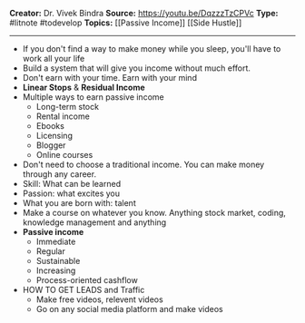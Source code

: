 **Creator:** Dr. Vivek Bindra
**Source:** https://youtu.be/DqzzzTzCPVc
**Type:** #litnote #todevelop 
**Topics:** [[Passive Income]] [[Side Hustle]]

---
- If you don't find a way to make money while you sleep, you'll have to work all your life
- Build a system that will give you income without much effort.
- Don't earn with your time. Earn with your mind
- **Linear Stops** & **Residual Income**
- Multiple ways to earn passive income
	- Long-term stock
	- Rental income
	- Ebooks
	- Licensing
	- Blogger
	- Online courses
- Don't need to choose a traditional income. You can make money through any career. 
- Skill: What can be learned
- Passion: what excites you
- What you are born with: talent
- Make a course on whatever you know. Anything stock market, coding, knowledge management and anything
- **Passive income**
	- Immediate
	- Regular
	- Sustainable
	- Increasing
	- Process-oriented cashflow
- HOW TO GET LEADS and Traffic
	- Make free videos, relevent videos
	- Go on any social media platform and make videos